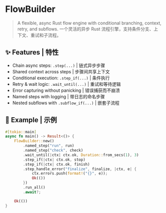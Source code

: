# FlowBuilder

> A flexible, async Rust flow engine with conditional branching, context, retry, and subflows.
> 一个灵活的异步 Rust 流程引擎，支持条件分支、上下文、重试和子流程。

## ✨ Features | 特性

- Chain async steps: `.step(...)` | 链式异步步骤
- Shared context across steps | 步骤间共享上下文
- Conditional execution: `.step_if(...)` | 条件执行
- Retry & wait logic: `.wait_until(...)` | 重试和等待逻辑
- Error capturing without panicking | 错误捕获而不崩溃
- Named steps with logging | 带日志的命名步骤
- Nested subflows with `.subflow_if(...)` | 嵌套子流程

## 🧪 Example | 示例

```rust
#[tokio::main]
async fn main() -> Result<()> {
    FlowBuilder::new()
        .named_step("run", run)
        .named_step("check", check)
        .wait_until(|ctx| ctx.ok, Duration::from_secs(1), 3)
        .step_if(|ctx| ctx.ok, stop)
        .step_if(|ctx| ctx.ok, finish)
        .step_handle_error("finalize", finalize, |ctx, e| {
            ctx.errors.push(format!("{}", e));
            Ok(())
        })
        .run_all()
        .await?;

    Ok(())
}
```
